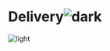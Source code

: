 # Delivery![dark](https://user-images.githubusercontent.com/96702504/179400670-6fd8ace6-454b-441d-a6c4-304b03c197a5.png)
![light](https://user-images.githubusercontent.com/96702504/179400730-513c879b-c6f4-406f-810d-2f398862eaa2.png)
